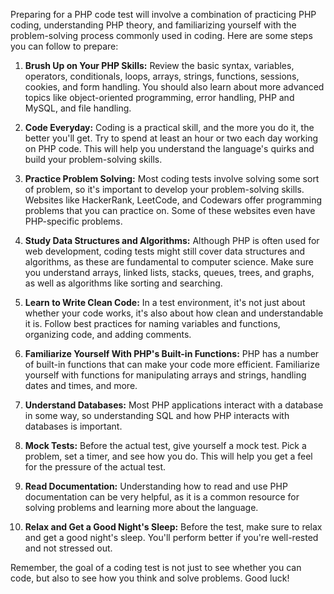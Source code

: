 Preparing for a PHP code test will involve a combination of practicing PHP coding, understanding PHP theory, and familiarizing yourself with the problem-solving process commonly used in coding. Here are some steps you can follow to prepare:

1. **Brush Up on Your PHP Skills:** Review the basic syntax, variables, operators, conditionals, loops, arrays, strings, functions, sessions, cookies, and form handling. You should also learn about more advanced topics like object-oriented programming, error handling, PHP and MySQL, and file handling.

2. **Code Everyday:** Coding is a practical skill, and the more you do it, the better you'll get. Try to spend at least an hour or two each day working on PHP code. This will help you understand the language's quirks and build your problem-solving skills.

3. **Practice Problem Solving:** Most coding tests involve solving some sort of problem, so it's important to develop your problem-solving skills. Websites like HackerRank, LeetCode, and Codewars offer programming problems that you can practice on. Some of these websites even have PHP-specific problems.

4. **Study Data Structures and Algorithms:** Although PHP is often used for web development, coding tests might still cover data structures and algorithms, as these are fundamental to computer science. Make sure you understand arrays, linked lists, stacks, queues, trees, and graphs, as well as algorithms like sorting and searching.

5. **Learn to Write Clean Code:** In a test environment, it's not just about whether your code works, it's also about how clean and understandable it is. Follow best practices for naming variables and functions, organizing code, and adding comments.

6. **Familiarize Yourself With PHP's Built-in Functions:** PHP has a number of built-in functions that can make your code more efficient. Familiarize yourself with functions for manipulating arrays and strings, handling dates and times, and more.

7. **Understand Databases:** Most PHP applications interact with a database in some way, so understanding SQL and how PHP interacts with databases is important.

8. **Mock Tests:** Before the actual test, give yourself a mock test. Pick a problem, set a timer, and see how you do. This will help you get a feel for the pressure of the actual test.

9. **Read Documentation:** Understanding how to read and use PHP documentation can be very helpful, as it is a common resource for solving problems and learning more about the language.

10. **Relax and Get a Good Night's Sleep:** Before the test, make sure to relax and get a good night's sleep. You'll perform better if you're well-rested and not stressed out.

Remember, the goal of a coding test is not just to see whether you can code, but also to see how you think and solve problems. Good luck!
